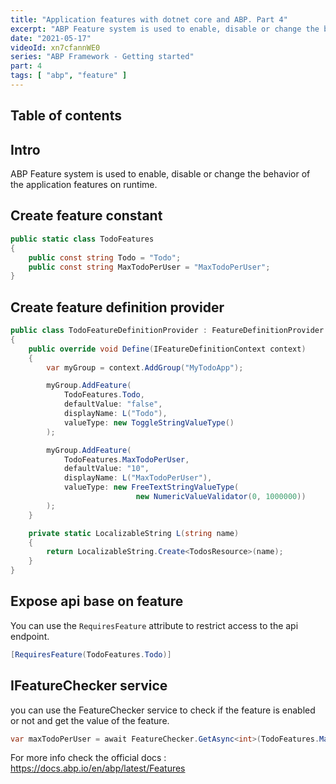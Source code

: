 ```yaml
---
title: "Application features with dotnet core and ABP. Part 4"
excerpt: "ABP Feature system is used to enable, disable or change the behavior of the application features on runtime."
date: "2021-05-17"
videoId: xn7cfannWE0
series: "ABP Framework - Getting started"
part: 4
tags: [ "abp", "feature" ]
---
```

## Table of contents

## Intro

ABP Feature system is used to enable, disable or change the behavior of the application features on runtime.

## Create feature constant

```cs
public static class TodoFeatures
{
    public const string Todo = "Todo";
    public const string MaxTodoPerUser = "MaxTodoPerUser";
}
```

## Create feature definition provider

```cs
public class TodoFeatureDefinitionProvider : FeatureDefinitionProvider
{
    public override void Define(IFeatureDefinitionContext context)
    {
        var myGroup = context.AddGroup("MyTodoApp");

        myGroup.AddFeature(
            TodoFeatures.Todo,
            defaultValue: "false",
            displayName: L("Todo"),
            valueType: new ToggleStringValueType()
        );

        myGroup.AddFeature(
            TodoFeatures.MaxTodoPerUser,
            defaultValue: "10",
            displayName: L("MaxTodoPerUser"),
            valueType: new FreeTextStringValueType(
                            new NumericValueValidator(0, 1000000))
        );
    }

    private static LocalizableString L(string name)
    {
        return LocalizableString.Create<TodosResource>(name);
    }
}
```

## Expose api base on feature

You can use the `RequiresFeature` attribute to restrict access to the api endpoint.

```cs
[RequiresFeature(TodoFeatures.Todo)]
```

## IFeatureChecker service

you can use the FeatureChecker service to check if the feature is enabled or not and get the value of the feature.

```cs
var maxTodoPerUser = await FeatureChecker.GetAsync<int>(TodoFeatures.MaxTodoPerUser);
```

For more info check the official docs : <https://docs.abp.io/en/abp/latest/Features>
